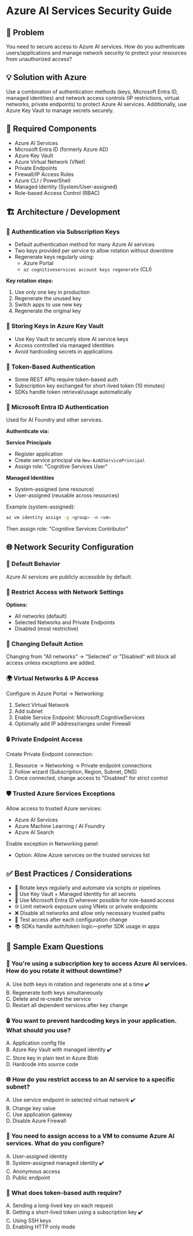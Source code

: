 # Azure AI Services Security Guide

## 🔐 Problem
You need to secure access to Azure AI services. How do you authenticate users/applications and manage network security to protect your resources from unauthorized access?

## 💡 Solution with Azure
Use a combination of authentication methods (keys, Microsoft Entra ID, managed identities) and network access controls (IP restrictions, virtual networks, private endpoints) to protect Azure AI services. Additionally, use Azure Key Vault to manage secrets securely.

## 🧩 Required Components
- Azure AI Services
- Microsoft Entra ID (formerly Azure AD)
- Azure Key Vault
- Azure Virtual Network (VNet)
- Private Endpoints
- Firewall/IP Access Rules
- Azure CLI / PowerShell
- Managed Identity (System/User-assigned)
- Role-based Access Control (RBAC)

## 🏗️ Architecture / Development

### 🔑 Authentication via Subscription Keys
- Default authentication method for many Azure AI services
- Two keys provided per service to allow rotation without downtime
- Regenerate keys regularly using:
  - Azure Portal
  - `az cognitiveservices account keys regenerate` (CLI)

**Key rotation steps:**
1. Use only one key in production
2. Regenerate the unused key
3. Switch apps to use new key
4. Regenerate the original key

### 🔐 Storing Keys in Azure Key Vault
- Use Key Vault to securely store AI service keys
- Access controlled via managed identities
- Avoid hardcoding secrets in applications

### 🔁 Token-Based Authentication
- Some REST APIs require token-based auth
- Subscription key exchanged for short-lived token (10 minutes)
- SDKs handle token retrieval/usage automatically

### 👤 Microsoft Entra ID Authentication
Used for AI Foundry and other services.

**Authenticate via:**

**Service Principals**
- Register application
- Create service principal via `New-AzADServicePrincipal`
- Assign role: "Cognitive Services User"

**Managed Identities**
- System-assigned (one resource)
- User-assigned (reusable across resources)

Example (system-assigned):
```bash
az vm identity assign -g <group> -n <vm>
```
Then assign role: "Cognitive Services Contributor"

## 🌐 Network Security Configuration

### 🔄 Default Behavior
Azure AI services are publicly accessible by default.

### 🧱 Restrict Access with Network Settings
**Options:**
- All networks (default)
- Selected Networks and Private Endpoints
- Disabled (most restrictive)

### 🔄 Changing Default Action
Changing from "All networks" → "Selected" or "Disabled" will block all access unless exceptions are added.

### 🌍 Virtual Networks & IP Access
Configure in Azure Portal → Networking:
1. Select Virtual Network
2. Add subnet
3. Enable Service Endpoint: Microsoft.CognitiveServices
4. Optionally add IP address/ranges under Firewall

### 🔒 Private Endpoint Access
Create Private Endpoint connection:
1. Resource → Networking → Private endpoint connections
2. Follow wizard (Subscription, Region, Subnet, DNS)
3. Once connected, change access to "Disabled" for strict control

### 🛡️ Trusted Azure Services Exceptions
Allow access to trusted Azure services:
- Azure AI Services
- Azure Machine Learning / AI Foundry
- Azure AI Search

Enable exception in Networking panel:
- Option: Allow Azure services on the trusted services list

## ✅ Best Practices / Considerations
- 🔁 Rotate keys regularly and automate via scripts or pipelines
- 🔐 Use Key Vault + Managed Identity for all secrets
- 👤 Use Microsoft Entra ID wherever possible for role-based access
- 🌐 Limit network exposure using VNets or private endpoints
- ❌ Disable all networks and allow only necessary trusted paths
- 🔄 Test access after each configuration change
- 📚 SDKs handle auth/token logic—prefer SDK usage in apps

## 🧪 Sample Exam Questions

### 🔐 You're using a subscription key to access Azure AI services. How do you rotate it without downtime?
A. Use both keys in rotation and regenerate one at a time ✔️  
B. Regenerate both keys simultaneously  
C. Delete and re-create the service  
D. Restart all dependent services after key change  

### 🔒 You want to prevent hardcoding keys in your application. What should you use?
A. Application config file  
B. Azure Key Vault with managed identity ✔️  
C. Store key in plain text in Azure Blob  
D. Hardcode into source code  

### 🌐 How do you restrict access to an AI service to a specific subnet?
A. Use service endpoint in selected virtual network ✔️  
B. Change key value  
C. Use application gateway  
D. Disable Azure Firewall  

### 👤 You need to assign access to a VM to consume Azure AI services. What do you configure?
A. User-assigned identity  
B. System-assigned managed identity ✔️  
C. Anonymous access  
D. Public endpoint  

### 🔁 What does token-based auth require?
A. Sending a long-lived key on each request  
B. Getting a short-lived token using a subscription key ✔️  
C. Using SSH keys  
D. Enabling HTTP only mode